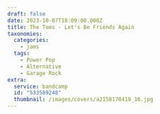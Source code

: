 ```yaml
---
draft: false
date: 2023-10-07T18:09:00.000Z
title: The Toms - Let's Be Friends Again
taxonomies:
  categories:
    - jams
  tags:
    - Power Pop
    - Alternative
    - Garage Rock
extra:
  service: bandcamp
  id: "533589248"
  thumbnail: /images/covers/a2158170419_16.jpg
---
```

